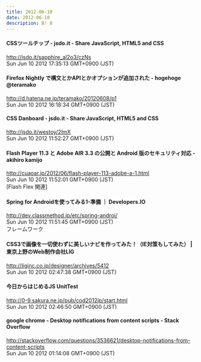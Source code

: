 ```yaml
---
title: 2012-06-10
date: 2012-06-10
description: B! 8
---
```


#### CSSツールチップ - jsdo.it - Share JavaScript, HTML5 and CSS
http://jsdo.it/sapphire_al2o3/czNs<br>
Sun Jun 10 2012 17:35:13 GMT+0900 (JST)<br>


#### Firefox Nightly で構文とかAPIとかオプションが追加された - hogehoge @teramako
http://d.hatena.ne.jp/teramako/20120608/p1<br>
Sun Jun 10 2012 16:18:34 GMT+0900 (JST)<br>


#### CSS Danboard - jsdo.it - Share JavaScript, HTML5 and CSS
http://jsdo.it/westoy/2lmX<br>
Sun Jun 10 2012 11:52:27 GMT+0900 (JST)<br>


#### Flash Player 11.3 と Adobe AIR 3.3 の公開と Android 版のセキュリティ対応 - akihiro kamijo
http://cuaoar.jp/2012/06/flash-player-113-adobe-a-1.html<br>
Sun Jun 10 2012 11:52:01 GMT+0900 (JST)<br>
[Flash Flex 関連]


#### Spring for Androidを使ってみる1-準備 ｜ Developers.IO
http://dev.classmethod.jp/etc/spring-androi/<br>
Sun Jun 10 2012 11:51:45 GMT+0900 (JST)<br>
フレームワーク


#### CSS3で画像を一切使わずに美しいナビを作ってみた！（IE対策もしてみた） | 東京上野のWeb制作会社LIG
http://liginc.co.jp/designer/archives/5412<br>
Sun Jun 10 2012 02:47:38 GMT+0900 (JST)<br>


#### 今日からはじめるJS UnitTest
http://0-9.sakura.ne.jp/pub/cod2012jp/start.html<br>
Sun Jun 10 2012 02:46:50 GMT+0900 (JST)<br>


#### google chrome - Desktop notifications from content scripts - Stack Overflow
http://stackoverflow.com/questions/3536621/desktop-notifications-from-content-scripts<br>
Sun Jun 10 2012 01:14:08 GMT+0900 (JST)<br>


